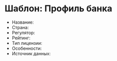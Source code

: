 # Шаблон: Профиль банка

- Название:
- Страна:
- Регулятор:
- Рейтинг:
- Тип лицензии:
- Особенности:
- Источник данных:
